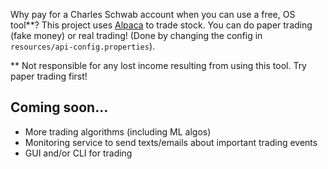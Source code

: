Why pay for a Charles Schwab account when you can use a free, OS tool**? This project uses [Alpaca](https://alpaca.markets/algotrading) to trade stock. You can do paper trading (fake money) or real trading! (Done by changing the config in `resources/api-config.properties`).

** Not responsible for any lost income resulting from using this tool. Try paper trading first!

## Coming soon...
- More trading algorithms (including ML algos)
- Monitoring service to send texts/emails about important trading events
- GUI and/or CLI for trading
